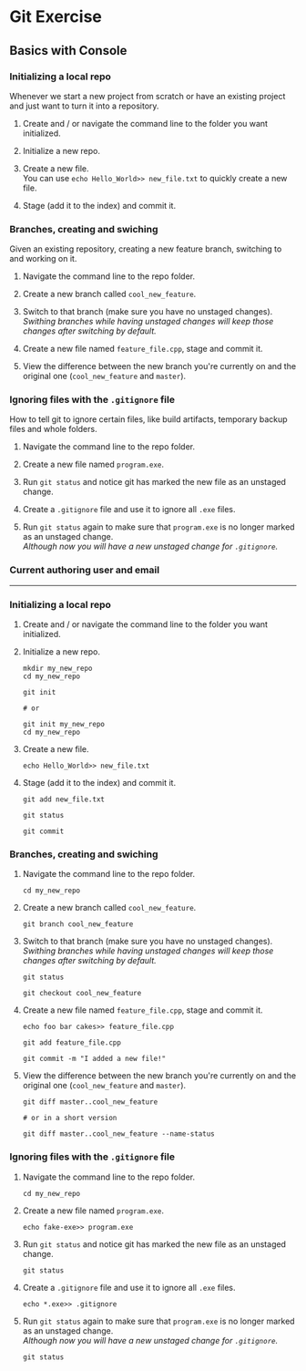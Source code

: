 Git Exercise
============

Basics with Console
-------------------

### Initializing a local repo

Whenever we start a new project from scratch or have an existing project and just want to turn it into a repository.

1. Create and / or navigate the command line to the folder you want initialized.

2. Initialize a new repo.

3. Create a new file.  
    You can use `echo Hello_World>> new_file.txt` to quickly create a new file.

4. Stage (add it to the index) and commit it.

### Branches, creating and swiching

Given an existing repository, creating a new feature branch, switching to and working on it.

1. Navigate the command line to the repo folder.

2. Create a new branch called `cool_new_feature`.

3. Switch to that branch (make sure you have no unstaged changes).  
	*Swithing branches while having unstaged changes will keep those changes after switching by default.*

4. Create a new file named `feature_file.cpp`, stage and commit it.

5. View the difference between the new branch you're currently on and the original one (`cool_new_feature` and `master`).

### Ignoring files with the `.gitignore` file

How to tell git to ignore certain files, like build artifacts, temporary backup files and whole folders.

1. Navigate the command line to the repo folder.

2. Create a new file named `program.exe`.

3. Run `git status` and notice git has marked the new file as an unstaged change.

4. Create a `.gitignore` file and use it to ignore all `.exe` files.

5. Run `git status` again to make sure that `program.exe` is no longer marked as an unstaged change.  
	*Although now you will have a new unstaged change for `.gitignore`.*

### Current authoring user and email



-----------------------------------------------------------


### Initializing a local repo

1. Create and / or navigate the command line to the folder you want initialized.   
2. Initialize a new repo.
	```
	mkdir my_new_repo
	cd my_new_repo
	
	git init
	
	# or 
	
	git init my_new_repo
	cd my_new_repo
	```
	
3. Create a new file.  
	```
	echo Hello_World>> new_file.txt
	```
   
4. Stage (add it to the index) and commit it.
	```
	git add new_file.txt
	
	git status
	
	git commit
	```

### Branches, creating and swiching

1. Navigate the command line to the repo folder.
	```
	cd my_new_repo
	```
2. Create a new branch called `cool_new_feature`.
	```
	git branch cool_new_feature
	```
3. Switch to that branch (make sure you have no unstaged changes).  
	*Swithing branches while having unstaged changes will keep those changes after switching by default.*
	```
	git status
	
	git checkout cool_new_feature
	```
4. Create a new file named `feature_file.cpp`, stage and commit it.
	```
	echo foo bar cakes>> feature_file.cpp
	
	git add feature_file.cpp
	
	git commit -m "I added a new file!"
	```
5. View the difference between the new branch you're currently on and the original one (`cool_new_feature` and `master`).
	```
	git diff master..cool_new_feature
	
	# or in a short version
	
	git diff master..cool_new_feature --name-status
	```

### Ignoring files with the `.gitignore` file

1. Navigate the command line to the repo folder.
	```
	cd my_new_repo
	```
	
2. Create a new file named `program.exe`.
	```
	echo fake-exe>> program.exe
	```
	
3. Run `git status` and notice git has marked the new file as an unstaged change.
	```
	git status
	```
	
4. Create a `.gitignore` file and use it to ignore all `.exe` files.
	```
	echo *.exe>> .gitignore
	```
	
5. Run `git status` again to make sure that `program.exe` is no longer marked as an unstaged change.  
	*Although now you will have a new unstaged change for `.gitignore`.*
	```
	git status
	```

